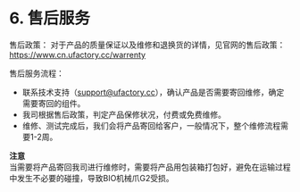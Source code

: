 # 6. 售后服务

售后政策：
对于产品的质量保证以及维修和退换货的详情，见官网的售后政策：
https://www.cn.ufactory.cc/warrenty  

售后服务流程：  
* 联系技术支持（support@ufactory.cc），确认产品是否需要寄回维修，确定需要寄回的组件。
* 我司根据售后政策，判定产品保修状况，付费或免费维修。
* 维修、测试完成后，我们会将产品寄回给客户，一般情况下，整个维修流程需要1-2周。  


**注意**  
当需要将产品寄回我司进行维修时，需要将产品用包装箱打包好，避免在运输过程中发生不必要的碰撞，导致BIO机械爪G2受损。
